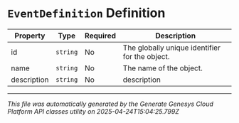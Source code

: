 # `EventDefinition` Definition

| Property | Type | Required | Description |
|----------|------|----------|-------------|
| id | `string` | No | The globally unique identifier for the object. |
| name | `string` | No | The name of the object. |
| description | `string` | No | description |

---

*This file was automatically generated by the Generate Genesys Cloud Platform API classes utility on 2025-04-24T15:04:25.799Z*